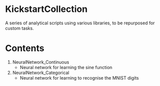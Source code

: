 # KickstartCollection
A series of analytical scripts using various libraries, to be repurposed for custom tasks.  

# Contents
1. NeuralNetwork_Continuous
   - Neural network for learning the sine function
3. NeuralNetwork_Categorical
   - Neural network for learning to recognise the MNIST digits
